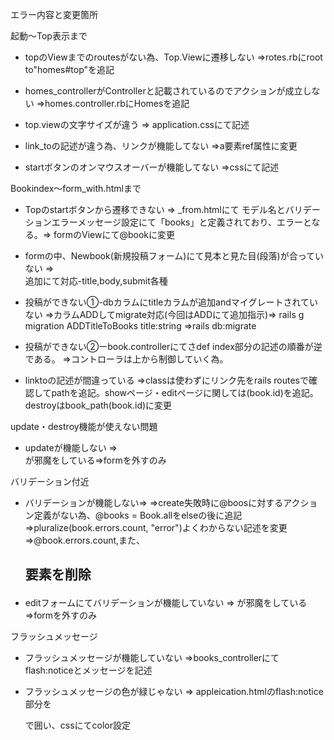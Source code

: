 エラー内容と変更箇所

起動〜Top表示まで
* topのViewまでのroutesがない為、Top.Viewに遷移しない 
=>rotes.rbにroot to"homes#top"を追記

* homes_controllerがControllerと記載されているのでアクションが成立しない
=>homes.controller.rbにHomesを追記

* top.viewの文字サイズが違う => application.cssにて記述

* link_toの記述が違う為、リンクが機能してない =>a要素ref属性に変更

* startボタンのオンマウスオーバーが機能してない =>cssにて記述

Bookindex〜form_with.htmlまで
* Topのstartボタンから遷移できない
=> _from.htmlにて モデル名とバリデーションエラーメッセージ設定にて「books」と定義されており、エラーとなる。=> formのViewにて@bookに変更

* formの中、Newbook(新規投稿フォーム)にて見本と見た目(段落)が合っていない
=> <br>追加にて対応-title,body,submit各種

* 投稿ができない①-dbカラムにtitleカラムが追加andマイグレートされていない
=>カラムADDしてmigrate対応(今回はADDにて追加指示)=> rails g migration ADDTitleToBooks title:string =>rails db:migrate

* 投稿ができない②ーbook.controllerにてさdef index部分の記述の順番が逆である。
=>コントローラは上から制御していく為。

* linktoの記述が間違っている
=>classは使わずにリンク先をrails routesで確認してpathを追記。showページ・editページに関しては(book.id)を追記。destroyはbook_path(book.id)に変更

update・destroy機能が使えない問題
* updateが機能しない
=> <form>が邪魔をしている=>formを外すのみ

バリデーション付近
* バリデーションが機能しない=>
=>create失敗時に@boosに対するアクション定義がない為、@books = Book.allをelseの後に追記
=>pluralize(book.errors.count, "error")よくわからない記述を変更=>@book.errors.count,また、<h2>要素を削除

* editフォームにてバリデーションが機能していない
=> <form>が邪魔をしている=>formを外すのみ

フラッシュメッセージ
* フラッシュメッセージが機能していない
=>books_controllerにてflash:noticeとメッセージを記述

* フラッシュメッセージの色が緑じゃない
=> appleication.htmlのflash:notice部分を<div class>で囲い、cssにてcolor設定